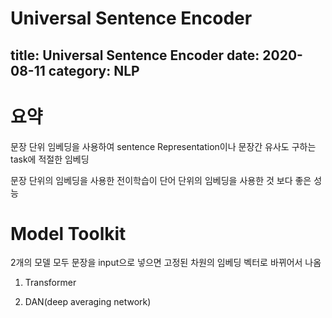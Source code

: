 Universal Sentence Encoder
===
title: Universal Sentence Encoder
date: 2020-08-11
category: NLP
---
# 요약

문장 단위 임베딩을 사용하여 sentence Representation이나 문장간 유사도 구하는 task에 적절한 임베딩

문장 단위의 임베딩을 사용한 전이학습이 단어 단위의 임베딩을 사용한 것 보다 좋은 성능


# Model Toolkit

2개의 모델 모두 문장을 input으로 넣으면 고정된 차원의 임베딩 벡터로 바뀌어서 나옴


1) Transformer

2) DAN(deep averaging network)


